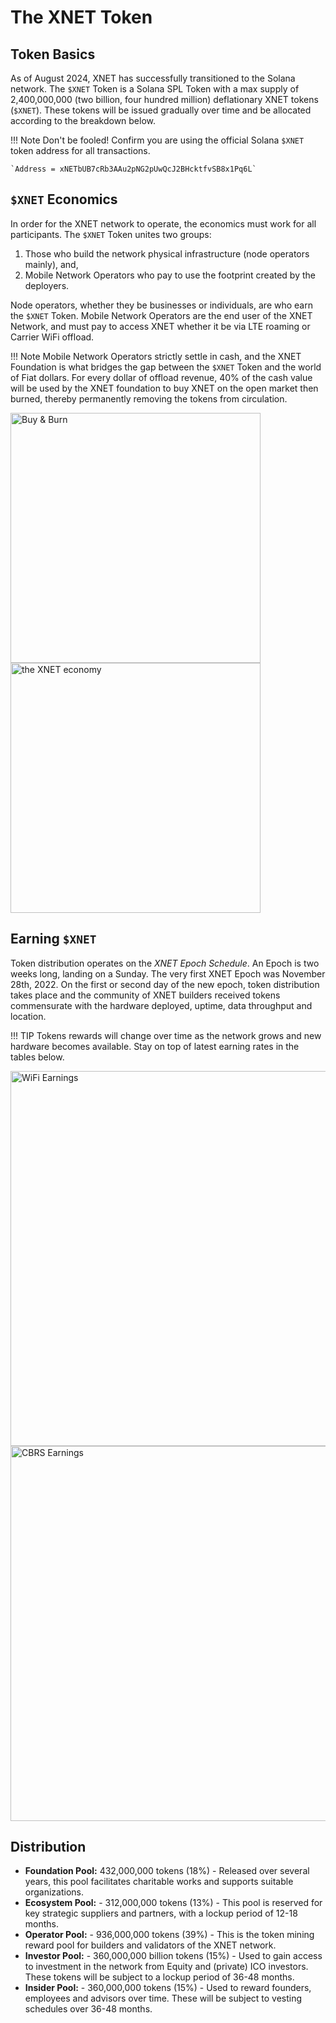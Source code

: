 # The XNET Token

## Token Basics

As of August 2024, XNET has successfully transitioned to the Solana network. The `$XNET` Token is a Solana SPL Token with a max supply of 2,400,000,000 (two billion, four hundred million) deflationary XNET tokens (`$XNET`). These tokens will be issued gradually over time and be allocated according to the breakdown below.

!!! Note
    Don't be fooled! Confirm you are using the official Solana `$XNET` token address for all transactions. 
    
    `Address = xNETbUB7cRb3AAu2pNG2pUwQcJ2BHcktfvSB8x1Pq6L`


## `$XNET` Economics

In order for the XNET network to operate, the economics must work for all participants. The `$XNET` Token unites two groups:

1. Those who build the network physical infrastructure (node operators mainly), and,
2. Mobile Network Operators who pay to use the footprint created by the deployers.

Node operators, whether they be businesses or individuals, are who earn the `$XNET` Token. Mobile Network Operators are the end user of the XNET Network, and must pay to access XNET whether it be via LTE roaming or Carrier WiFi offload.

!!! Note
    Mobile Network Operators strictly settle in cash, and the XNET Foundation is what bridges the gap between the `$XNET` Token and the world of Fiat dollars. For every dollar of offload revenue, 40% of the cash value will be used by the XNET foundation to buy XNET on the open market then burned, thereby permanently removing the tokens from circulation.

<a href="/token/buyburn.png" data-fancybox="gallery">
      <img src="/token/buyburn.png" alt="Buy & Burn" width="400px">
    </a>

<a href="/token/economy.png" data-fancybox="gallery">
      <img src="/token/economy.png" alt="the XNET economy" width="400px">
    </a>

## Earning `$XNET`

Token distribution operates on the *XNET Epoch Schedule*. An Epoch is two weeks long, landing on a Sunday. The very first XNET Epoch was November 28th, 2022. On the first or second day of the new epoch, token distribution takes place and the community of XNET builders received tokens commensurate with the hardware deployed, uptime, data throughput and location.

!!! TIP
    Tokens rewards will change over time as the network grows and new hardware becomes available. Stay on top of latest earning rates in the tables below. 

<a href="/token/08_2024_wifi.png" data-fancybox="gallery">
      <img src="/token/08_2024_wifi.png" alt="WiFi Earnings" width="600px">
    </a>

<a href="/token/08_2024_cbrs.png" data-fancybox="gallery">
      <img src="/token/08_2024_cbrs.png" alt="CBRS Earnings" width="600px">
    </a>


## Distribution

- **Foundation Pool:** 432,000,000 tokens (18%) - Released over several years, this pool facilitates  charitable works and supports suitable organizations. 
- **Ecosystem Pool:** - 312,000,000 tokens (13%) - This pool is reserved for key strategic suppliers and partners, with a lockup period of 12-18 months.
- **Operator Pool:** - 936,000,000 tokens (39%) - This is the token mining reward pool for builders and validators of the XNET network. 
- **Investor Pool:** - 360,000,000 billion tokens (15%) - Used to gain access to investment in the network from Equity and (private) ICO investors. These tokens will be subject to a lockup period of 36-48 months.
- **Insider Pool:** - 360,000,000 tokens (15%) - Used to reward founders, employees and advisors over time. These will be subject to vesting schedules over 36-48 months. 
